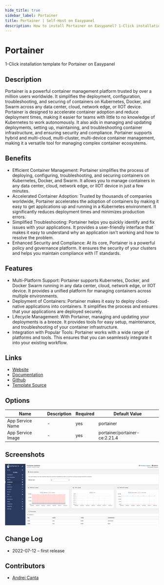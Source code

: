 ```yaml
---
hide_title: true
sidebar_label: Portainer
title: Portainer | Self-Host on Easypanel
description: How to install Portainer on Easypanel? 1-Click installation template for Portainer on Easypanel
---
```


<!-- generated -->

# Portainer

1-Click installation template for Portainer on Easypanel

## Description

Portainer is a powerful container management platform trusted by over a million users worldwide. It simplifies the deployment, configuration, troubleshooting, and securing of containers on Kubernetes, Docker, and Swarm across any data center, cloud, network edge, or IIOT device. Portainer is designed to accelerate container adoption and reduce deployment times, making it easier for teams with little to no knowledge of Kubernetes to work autonomously. It also aids in managing and updating deployments, setting up, maintaining, and troubleshooting container infrastructure, and ensuring security and compliance. Portainer supports hybrid and multi-cloud, multi-cluster, multi-device container management, making it a versatile tool for managing complex container ecosystems.

## Benefits

- Efficient Container Management: Portainer simplifies the process of deploying, configuring, troubleshooting, and securing containers on Kubernetes, Docker, and Swarm. It allows you to manage containers in any data center, cloud, network edge, or IIOT device in just a few minutes.
- Accelerated Container Adoption: Trusted by thousands of companies worldwide, Portainer accelerates the adoption of containers by making it easy to get applications up and running in a Kubernetes environment. It significantly reduces deployment times and minimizes production errors.
- Simplified Troubleshooting: Portainer helps you quickly identify and fix issues with your applications. It provides a user-friendly interface that makes it easy to understand why an application isn't working and how to resolve the problem.
- Enhanced Security and Compliance: At its core, Portainer is a powerful policy and governance platform. It ensures the security of your clusters and helps you maintain compliance with IT standards.

## Features

- Multi-Platform Support: Portainer supports Kubernetes, Docker, and Docker Swarm running in any data center, cloud, network edge, or IIOT device. It provides a unified platform for managing containers across multiple environments.
- Deployment of Containers: Portainer makes it easy to deploy cloud-native applications into containers. It simplifies the process and ensures that your applications are deployed securely.
- Lifecycle Management: With Portainer, managing and updating your deployments is a breeze. It provides tools for easy setup, maintenance, and troubleshooting of your container infrastructure.
- Integration with Popular Tools: Portainer works with a wide range of platforms and tools. This ensures that you can seamlessly integrate it into your existing workflow.

## Links

- [Website](https://www.portainer.io/)
- [Documentation](https://docs.portainer.io/)
- [Github](https://github.com/portainer/portainer#readme)
- [Template Source](https://github.com/easypanel-io/templates/tree/main/templates/portainer)

## Options

Name | Description | Required | Default Value
-|-|-|-
App Service Name | - | yes | portainer
App Service Image | - | yes | portainer/portainer-ce:2.21.4

## Screenshots

![Portainer Screenshot](./assets/screenshot.png)

## Change Log

- 2022-07-12 – first release

## Contributors

- [Andrei Canta](https://github.com/deiucanta)
